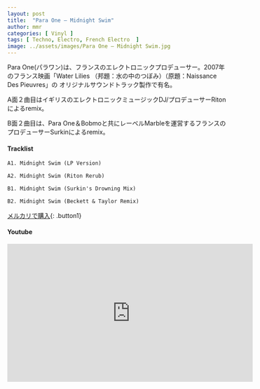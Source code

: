 ```yaml
---
layout: post
title:  "Para One – Midnight Swim"
author: mmr
categories: [ Vinyl ]
tags: [ Techno, Electro, French Electro  ]
image: ../assets/images/Para One – Midnight Swim.jpg
---
```


Para One(パラワン)は、フランスのエレクトロニックプロデューサー。2007年のフランス映画「Water Lilies （邦題：水の中のつぼみ）（原題：Naissance Des Pieuvres」の オリジナルサウンドトラック製作で有名。

A面２曲目はイギリスのエレクトロニックミュージックDJ/プロデューサーRitonによるremix。

B面２曲目は、Para One＆Bobmoと共にレーベルMarbleを運営するフランスのプロデューサーSurkinによるremix。

#### Tracklist
```md
A1. Midnight Swim (LP Version)

A2. Midnight Swim (Riton Rerub)

B1. Midnight Swim (Surkin's Drowning Mix)

B2. Midnight Swim (Beckett & Taylor Remix)
```

[メルカリで購入](https://jp.mercari.com/item/m39330438157?afid=6142608987){: .button1}

#### Youtube
<iframe width="560" height="315" src="https://www.youtube.com/embed/s48okd4ug3o?si=w1C95GYHvdTYBUPz" title="YouTube video player" frameborder="0" allow="accelerometer; autoplay; clipboard-write; encrypted-media; gyroscope; picture-in-picture; web-share" referrerpolicy="strict-origin-when-cross-origin" allowfullscreen></iframe>
